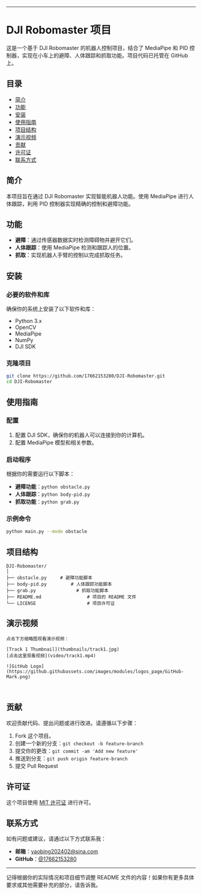 

---

# DJI Robomaster 项目

这是一个基于 DJI Robomaster 的机器人控制项目，结合了 MediaPipe 和 PID 控制器，实现在小车上的避障、人体跟踪和抓取功能。项目代码已托管在 GitHub 上。

## 目录

- [简介](#简介)
- [功能](#功能)
- [安装](#安装)
- [使用指南](#使用指南)
- [项目结构](#项目结构)
- [演示视频](#演示视频)
- [贡献](#贡献)
- [许可证](#许可证)
- [联系方式](#联系方式)

## 简介

本项目旨在通过 DJI Robomaster 实现智能机器人功能。使用 MediaPipe 进行人体跟踪，利用 PID 控制器实现精确的控制和避障功能。

## 功能

- **避障**：通过传感器数据实时检测障碍物并避开它们。
- **人体跟踪**：使用 MediaPipe 检测和跟踪人的位置。
- **抓取**：实现机器人手臂的控制以完成抓取任务。

## 安装

### 必要的软件和库

确保你的系统上安装了以下软件和库：

- Python 3.x
- OpenCV
- MediaPipe
- NumPy
- DJI SDK

### 克隆项目

```bash
git clone https://github.com/17662153280/DJI-Robomaster.git
cd DJI-Robomaster
```


## 使用指南

### 配置

1. 配置 DJI SDK，确保你的机器人可以连接到你的计算机。
2. 配置 MediaPipe 模型和相关参数。

### 启动程序

根据你的需要运行以下脚本：

- **避障功能**：`python obstacle.py`
- **人体跟踪**：`python body-pid.py`
- **抓取功能**：`python grab.py`

### 示例命令

```bash
python main.py --mode obstacle
```

## 项目结构

```
DJI-Robomaster/
│
├── obstacle.py     # 避障功能脚本
├── body-pid.py         # 人体跟踪功能脚本
├── grab.py               # 抓取功能脚本
├── README.md                 # 项目的 README 文件
└── LICENSE                   # 项目许可证
```

## 演示视频
```
点击下方缩略图观看演示视频：

[Track 1 Thumbnail](thumbnails/track1.jpg)
[点击这里观看视频](video/track1.mp4)

![GitHub Logo](https://github.githubassets.com/images/modules/logos_page/GitHub-Mark.png)



```


## 贡献

欢迎贡献代码、提出问题或进行改进。请遵循以下步骤：

1. Fork 这个项目。
2. 创建一个新的分支：`git checkout -b feature-branch`
3. 提交你的更改：`git commit -am 'Add new feature'`
4. 推送到分支：`git push origin feature-branch`
5. 提交 Pull Request

## 许可证

这个项目使用 [MIT 许可证](LICENSE) 进行许可。

## 联系方式

如有问题或建议，请通过以下方式联系我：

- **邮箱**：yaobing202402@sina.com
- **GitHub**：[@17662153280](https://github.com/17662153280)

---

记得根据你的实际情况和项目细节调整 README 文件的内容！如果你有更多具体要求或其他需要补充的部分，请告诉我。
